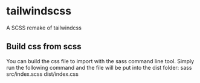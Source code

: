 # tailwindscss
A SCSS remake of tailwindcss

## Build css from scss
You can build the css file to import with the sass command line tool.
Simply run the following command and the file will be put into the dist folder:
sass src/index.scss dist/index.css
